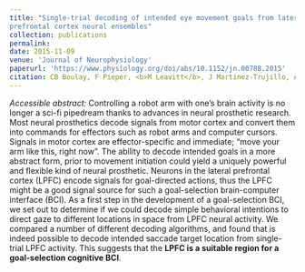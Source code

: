 ```yaml
---
title: "Single-trial decoding of intended eye movement goals from lateral
prefrontal cortex neural ensembles"
collection: publications
permalink:
date: 2015-11-09
venue: 'Journal of Neurophysiology'
paperurl: 'https://www.physiology.org/doi/abs/10.1152/jn.00788.2015'
citation: CB Boulay, F Pieper, <b>M Leavitt</b>, J Martinez-Trujillo, AJ Sachs
---
```

<i>Accessible abstract:</i> Controlling a robot arm with one’s brain activity is no longer a sci-fi pipedream thanks to advances in neural prosthetic research. Most neural prosthetics decode signals from motor cortex and convert them into commands for effectors such as robot arms and computer cursors. Signals in motor cortex are effector-specific and immediate; “move your arm like this, right now”. The ability to decode intended goals in a more abstract form, prior to movement initiation could yield a uniquely powerful and flexible kind of neural prosthetic. Neurons in the lateral prefrontal cortex (LPFC) encode signals for goal-directed actions, thus the LPFC might be a good signal source for such a goal-selection brain-computer interface (BCI). As a first step in the development of a goal-selection BCI, we set out to determine if we could decode simple behavioral intentions to direct gaze to different locations in space from LPFC neural activity. We compared a number of different decoding algorithms, and found that is indeed possible to decode intended saccade target location from single-trial LPFC activity. This suggests that the <b>LPFC is a suitable region for a goal-selection cognitive BCI</b>.
